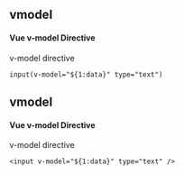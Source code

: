 ## vmodel
#### Vue v-model Directive
v-model directive
```vue-pug
input(v-model="${1:data}" type="text")
```

## vmodel
#### Vue v-model Directive
v-model directive
```
<input v-model="${1:data}" type="text" />
```